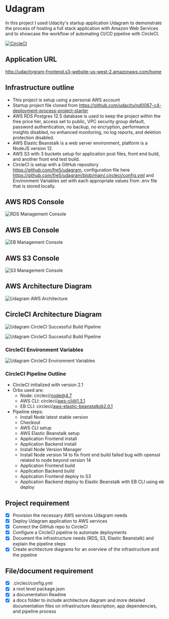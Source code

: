 # Udagram
In this project I used Udacity's startup application Udagram to demonstrate the process of hosting a full stack application with Amazon Web Services and to showcase the workflow of automating CI/CD pipeline with CircleCI.

[![CircleCI](https://circleci.com/gh/circleci/circleci-docs.svg?style=svg)](https://app.circleci.com/pipelines/github/fre5/udagram)

## Application URL
http://udacitygram-frontend.s3-website-us-west-2.amazonaws.com/home

## Infrastructure outline
- This project is setup using a personal AWS account
- Startup project file cloned from https://github.com/udacity/nd0067-c4-deployment-process-project-starter
- AWS RDS Postgres 12.5 database is used to keep the project within the free price tier, access set to public, VPC security group default, password authentication, no backup, no encryption, performance insights disabled, no enhanced monitoring, no log reports, and deletion protection disabled. 
- AWS Elastic Beanstalk is a web server environment, platform is a NodeJS version 12.
- AWS S3 with 3 buckets setup for application post files, front end build, and another front end test build. 
- CircleCI is setup with a GitHub repository https://github.com/fre5/udagram, configuration file here https://github.com/fre5/udagram/blob/main/.circleci/config.yml and Environment Variables set with each appropriate values from .env file that is stored locally. 

## AWS RDS Console
![RDS Management Console](https://raw.githubusercontent.com/fre5/udagram/main/udagram-diagrams/RDS%20Management%20Console.png)

## AWS EB Console
![EB Management Console](https://raw.githubusercontent.com/fre5/udagram/main/udagram-diagrams/EB%20Management%20Console.png)

## AWS S3 Console
![S3 Management Console](https://raw.githubusercontent.com/fre5/udagram/main/udagram-diagrams/S3%20Management%20Console.png)

## AWS Architecture Diagram
![Udagram AWS Architecture](https://raw.githubusercontent.com/fre5/udagram/main/udagram-diagrams/Udagram.jpg)

## CircleCI Architecture Diagram
![Udagram CircleCI Successful Build Pipeline](https://raw.githubusercontent.com/fre5/udagram/main/udagram-diagrams/Udagram%20CircleCI%20Pipeline.jpg)

![Udagram CircleCI Successful Build Pipeline](https://raw.githubusercontent.com/fre5/udagram/main/udagram-diagrams/UdagramCircleCI.png)

### CircleCI Environment Variables
![Udagram CircleCI Environment Variables](https://raw.githubusercontent.com/fre5/udagram/main/udagram-diagrams/Environment%20Variables%20-%20udagram.png)

### CircleCI Pipeline Outline
- CircleCI initialized with version 2.1
- Orbs used are:
  - Node: circleci/node@4.7
  - AWS CLI: circleci/aws-cli@1.3.1
  - EB CLI: circleci/aws-elastic-beanstalk@2.0.1
- Pipeline steps:
  - Install Node latest stable version
  - Checkout
  - AWS CLI setup
  - AWS Elastic Beanstalk setup
  - Application Frontend install
  - Application Backend install
  - Install Node Version Manager
  - Install Node version 14 to fix front end build failed bug with openssl related to node beyond version 14
  - Application Frontend build
  - Application Backend build
  - Application Frontend deploy to S3
  - Application Backend deploy to Elastic Beanstalk with EB CLI using eb deploy

## Project requirement

- [x] Provision the necessary AWS services Udagram needs
- [x] Deploy Udagram application to AWS services
- [x] Connect the GitHub repo to CircleCI
- [x] Configure a CircleCI pipeline to automate deployments
- [x] Document the infrastructure needs (RDS, S3, Elastic Beanstalk) and explain the pipeline steps
- [x] Create architecture diagrams for an overview of the infrastructure and the pipeline

## File/document requirement

- [x] .circleci/config.yml
- [x] a root level package.json
- [x] a documentation Readme
- [x] a docs folder to include architecture diagram and more detailed documentation files on infrastructure description, app dependencies, and pipeline process